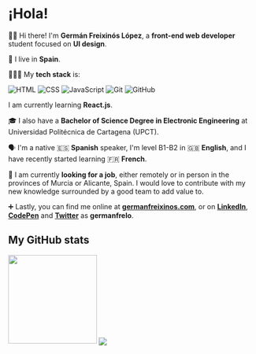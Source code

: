 # ¡Hola!

👋🏻 Hi there! I'm **Germán Freixinós López**, a **front-end web developer** student focused on **UI design**.

📍 I live in **Spain**.

👨🏻‍💻 My **tech stack** is:

![HTML](https://img.shields.io/badge/HTML-informational?style=flat-square&logo=html5&logoColor=white&color=e44d26)
![CSS](https://img.shields.io/badge/CSS-informational?style=flat-square&logo=css3&logoColor=white&color=264de4)
![JavaScript](https://img.shields.io/badge/JavaScript-informational?style=flat-square&logo=javascript&logoColor=black&color=f0db4f)
![Git](https://img.shields.io/badge/Git-informational?style=flat-square&logo=git&logoColor=white&color=f54d27)
![GitHub](https://img.shields.io/badge/GitHub-informational?style=flat-square&logo=github&logoColor=white&color=24292e)

I am currently learning **React.js**.

🎓 I also have a **Bachelor of Science Degree in Electronic Engineering** at Universidad Politécnica de Cartagena (UPCT).

🗣 I'm a native 🇪🇸 **Spanish** speaker, I'm level B1-B2 in 🇬🇧 **English**, and I have recently started learning 🇫🇷 **French**.

💼 I am currently **looking for a job**, either remotely or in person in the provinces of Murcia or Alicante, Spain. I would love to contribute with my new knowledge surrounded by a good team to add value to.

➕ Lastly, you can find me online at [**germanfreixinos.com**](https://germanfreixinos.com), or on [**LinkedIn**](https://www.linkedin.com/in/germanfrelo), [**CodePen**](https://codepen.io/germanfrelo) and [**Twitter**](https://twitter.com/germanfrelo) as **germanfrelo**.

## My GitHub stats

<img height="180em" src="https://github-readme-stats.vercel.app/api?username=germanfrelo&show_icons=true&hide_border=false&&count_private=true&include_all_commits=true" />

<img align="center" src="https://github-readme-stats.vercel.app/api/top-langs/?username=germanfrelo&theme=<THEME_NAME>" />
